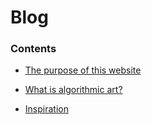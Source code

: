 # Blog

### Contents

- [The purpose of this website](/blog/the-purpose-of-this-website)

- [What is algorithmic art?](/blog/what-is-algorithmic-art)

- [Inspiration](/blog/inspiration)




